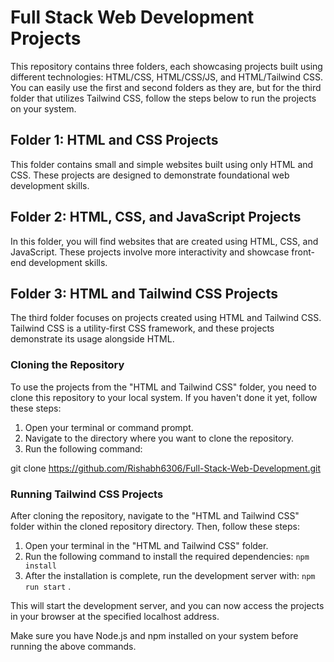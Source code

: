 # Full Stack Web Development Projects

This repository contains three folders, each showcasing projects built using different technologies: HTML/CSS, HTML/CSS/JS, and HTML/Tailwind CSS. You can easily use the first and second folders as they are, but for the third folder that utilizes Tailwind CSS, follow the steps below to run the projects on your system.

## Folder 1: HTML and CSS Projects

This folder contains small and simple websites built using only HTML and CSS. These projects are designed to demonstrate foundational web development skills.

## Folder 2: HTML, CSS, and JavaScript Projects

In this folder, you will find websites that are created using HTML, CSS, and JavaScript. These projects involve more interactivity and showcase front-end development skills.

## Folder 3: HTML and Tailwind CSS Projects

The third folder focuses on projects created using HTML and Tailwind CSS. Tailwind CSS is a utility-first CSS framework, and these projects demonstrate its usage alongside HTML.

### Cloning the Repository

To use the projects from the "HTML and Tailwind CSS" folder, you need to clone this repository to your local system. If you haven't done it yet, follow these steps:

1. Open your terminal or command prompt.
2. Navigate to the directory where you want to clone the repository.
3. Run the following command:

git clone https://github.com/Rishabh6306/Full-Stack-Web-Development.git

### Running Tailwind CSS Projects
After cloning the repository, navigate to the "HTML and Tailwind CSS" folder within the cloned repository directory. Then, follow these steps:

1. Open your terminal in the "HTML and Tailwind CSS" folder.
2. Run the following command to install the required dependencies:    ` npm install ` 
3. After the installation is complete, run the development server with:
` npm run start ` .

This will start the development server, and you can now access the projects in your browser at the specified localhost address.

Make sure you have Node.js and npm installed on your system before running the above commands.
